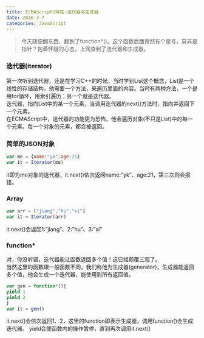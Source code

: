 ```yaml
---
title: ECMAScript5特性-迭代器与生成器
date: 2016-3-7
categories: JavaScript
---
```

>今天随便翻东西，翻到了function*()。这个函数后面竟然有个星号，莫非是指针？抱着怀疑的心态，上网查到了迭代器和生成器。

### 迭代器(iterator)

第一次听到迭代器，还是在学习C++的时候。当时学到List这个概念，List是一个线性的存储结构，他需要一个方法，来遍历里面的内容。当时有两种方法，一个是用for循环，用索引遍历；另一个就是迭代器。  
迭代器，指向List中的某一个元素，当调用迭代器的next()方法时，指向并返回下一个元素。  
在ECMAScript中，迭代器的功能更为恐怖，他会遍历对象(不只是List)中的每一个元素。每一个对象的元素，都会被返回。

### 简单的JSON对象
```JavaScript
var me = {name:"yk",age:21}
var it = Iterator(me)
```
it即为me对象的迭代器，it.next()依次返回name:”yk”、age:21，第三次则会报错。

### Array
```JavaScript
var arr = ["jiang","hu","xi"]
var it = Iterator(arr)
```
it.next()会返回1:”jiang”、2:”hu”、3:”xi”

### function*

对，你没听错，迭代器能让函数返回多个值！这已经颠覆三观了。  
当然这里的函数跟一般函数不同，我们称他为生成器(generator)，生成器能返回多个值，他会生成一个迭代器，能使用到所有返回值。
```JavaScript
var gen = function*(){
yield 1
yield 2
}
var it = gen()
```
it.next()会依次返回1、2，这里的function即表示生成器，调用function()会生成迭代器。
yield会使函数内的操作暂停，直到再次调用it.next()
